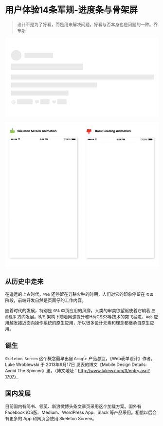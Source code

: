 # 用户体验14条军规-进度条与骨架屏

> 设计不是为了好看，而是用来解决问题，好看与否本身也是问题的一种。乔布斯

![骨架占位图](../img/skeleton-screen.png)

![骨架屏与菊花图对比](../img/skeleton-demo.gif)

## 从历史中走来

在遥远的上古时代，`Web` 还停留在刀耕火种的时期，人们对它的印象停留在 `页面` 阶段，前端开发自然是页面仔的工作内容。

随着时代的发展，特别是 `SPA` 单页应用的风靡，人类的审美欲望驱使着它朝着 `应用程序` 方向发展。B/S 架构下随着网速提升和H5/CSS3等技术的突飞猛进，`Web` 应用越发接近面向操作系统的原生应用，所以很多设计元素和理念都继承自原生应用。

## 诞生

`Skeleton Screen` 这个概念最早出自 `Google` 产品总监，《Web表单设计》作者，Luke Wroblewski 于 2013年9月17日 发表的博文《Mobile Design Details: Avoid The Spinner》里。（博文地址：http://www.lukew.com/ff/entry.asp?1797）

## 国内发展

目前国内有简书、领英、新浪微博头条文章页采用这个加载方案。国外有Facebook iOS版、Medium、WordPress App、Slack 等产品采用。相信以后会有更多的 App 和网页会使用 Skeleton Screen。


